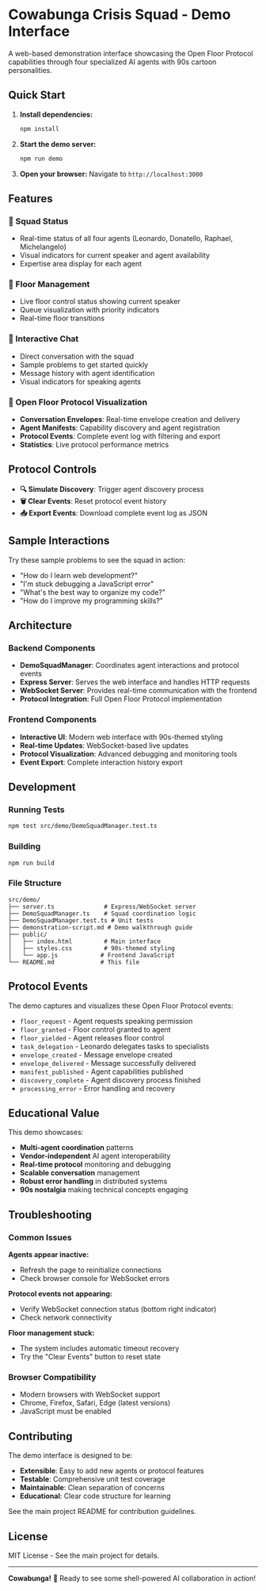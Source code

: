 # Cowabunga Crisis Squad - Demo Interface

A web-based demonstration interface showcasing the Open Floor Protocol capabilities through four specialized AI agents with 90s cartoon personalities.

## Quick Start

1. **Install dependencies:**
   ```bash
   npm install
   ```

2. **Start the demo server:**
   ```bash
   npm run demo
   ```

3. **Open your browser:**
   Navigate to `http://localhost:3000`

## Features

### 🐢 Squad Status
- Real-time status of all four agents (Leonardo, Donatello, Raphael, Michelangelo)
- Visual indicators for current speaker and agent availability
- Expertise area display for each agent

### 🎤 Floor Management
- Live floor control status showing current speaker
- Queue visualization with priority indicators
- Real-time floor transitions

### 💬 Interactive Chat
- Direct conversation with the squad
- Sample problems to get started quickly
- Message history with agent identification
- Visual indicators for speaking agents

### 🔧 Open Floor Protocol Visualization
- **Conversation Envelopes**: Real-time envelope creation and delivery
- **Agent Manifests**: Capability discovery and agent registration
- **Protocol Events**: Complete event log with filtering and export
- **Statistics**: Live protocol performance metrics

## Protocol Controls

- **🔍 Simulate Discovery**: Trigger agent discovery process
- **🗑️ Clear Events**: Reset protocol event history
- **📥 Export Events**: Download complete event log as JSON

## Sample Interactions

Try these sample problems to see the squad in action:

- "How do I learn web development?"
- "I'm stuck debugging a JavaScript error"
- "What's the best way to organize my code?"
- "How do I improve my programming skills?"

## Architecture

### Backend Components
- **DemoSquadManager**: Coordinates agent interactions and protocol events
- **Express Server**: Serves the web interface and handles HTTP requests
- **WebSocket Server**: Provides real-time communication with the frontend
- **Protocol Integration**: Full Open Floor Protocol implementation

### Frontend Components
- **Interactive UI**: Modern web interface with 90s-themed styling
- **Real-time Updates**: WebSocket-based live updates
- **Protocol Visualization**: Advanced debugging and monitoring tools
- **Event Export**: Complete interaction history export

## Development

### Running Tests
```bash
npm test src/demo/DemoSquadManager.test.ts
```

### Building
```bash
npm run build
```

### File Structure
```
src/demo/
├── server.ts              # Express/WebSocket server
├── DemoSquadManager.ts    # Squad coordination logic
├── DemoSquadManager.test.ts # Unit tests
├── demonstration-script.md # Demo walkthrough guide
├── public/
│   ├── index.html         # Main interface
│   ├── styles.css         # 90s-themed styling
│   └── app.js            # Frontend JavaScript
└── README.md             # This file
```

## Protocol Events

The demo captures and visualizes these Open Floor Protocol events:

- `floor_request` - Agent requests speaking permission
- `floor_granted` - Floor control granted to agent
- `floor_yielded` - Agent releases floor control
- `task_delegation` - Leonardo delegates tasks to specialists
- `envelope_created` - Message envelope created
- `envelope_delivered` - Message successfully delivered
- `manifest_published` - Agent capabilities published
- `discovery_complete` - Agent discovery process finished
- `processing_error` - Error handling and recovery

## Educational Value

This demo showcases:
- **Multi-agent coordination** patterns
- **Vendor-independent** AI agent interoperability
- **Real-time protocol** monitoring and debugging
- **Scalable conversation** management
- **Robust error handling** in distributed systems
- **90s nostalgia** making technical concepts engaging

## Troubleshooting

### Common Issues

**Agents appear inactive:**
- Refresh the page to reinitialize connections
- Check browser console for WebSocket errors

**Protocol events not appearing:**
- Verify WebSocket connection status (bottom right indicator)
- Check network connectivity

**Floor management stuck:**
- The system includes automatic timeout recovery
- Try the "Clear Events" button to reset state

### Browser Compatibility
- Modern browsers with WebSocket support
- Chrome, Firefox, Safari, Edge (latest versions)
- JavaScript must be enabled

## Contributing

The demo interface is designed to be:
- **Extensible**: Easy to add new agents or protocol features
- **Testable**: Comprehensive unit test coverage
- **Maintainable**: Clean separation of concerns
- **Educational**: Clear code structure for learning

See the main project README for contribution guidelines.

## License

MIT License - See the main project for details.

---

**Cowabunga!** 🐢 Ready to see some shell-powered AI collaboration in action!